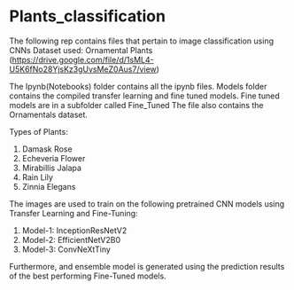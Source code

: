 # Plants_classification

The following rep contains files that pertain to image classification using CNNs
Dataset used: Ornamental Plants (https://drive.google.com/file/d/1sML4-U5K6fNo28YjsKz3gUvsMeZ0Aus7/view)

The Ipynb(Notebooks) folder contains all the ipynb files.
Models folder contains the compiled transfer learning and fine tuned models.
Fine tuned models are in a subfolder called Fine_Tuned
The file also  contains the Ornamentals dataset.

Types of Plants: 
1. Damask Rose
2. Echeveria Flower
3. Mirabillis Jalapa
4. Rain Lily
5. Zinnia Elegans

The images are used to train on the following pretrained CNN models using Transfer Learning
and Fine-Tuning:

1. Model-1: InceptionResNetV2
2. Model-2: EfficientNetV2B0
3. Model-3: ConvNeXtTiny

Furthermore, and ensemble model is generated using the prediction results of the 
best performing Fine-Tuned models.
